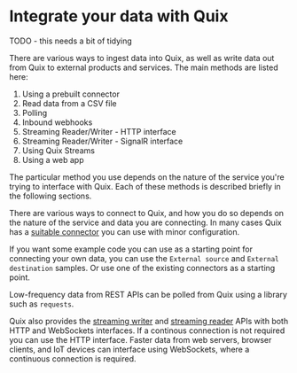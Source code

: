 # Integrate your data with Quix

TODO - this needs a bit of tidying

There are various ways to ingest data into Quix, as well as write data out from Quix to external products and services. The main methods are listed here:

1. Using a prebuilt connector
2. Read data from a CSV file
3. Polling
4. Inbound webhooks
5. Streaming Reader/Writer - HTTP interface
6. Streaming Reader/Writer - SignalR interface
7. Using Quix Streams
8. Using a web app

The particular method you use depends on the nature of the service you're trying to interface with Quix. Each of these methods is described briefly in the following sections.

There are various ways to connect to Quix, and how you do so depends on the nature of the service and data you are connecting. In many cases Quix has a [suitable connector](../../connectors/index.md) you can use with minor configuration. 

If you want some example code you can use as a starting point for connecting your own data, you can use the `External source` and `External destination` samples. Or use one of the existing connectors as a starting point.

Low-frequency data from REST APIs can be polled from Quix using a library such as `requests`. 

Quix also provides the [streaming writer](../../apis/streaming-writer-api/index.md) and [streaming reader](../../apis/streaming-reader-api/index.md) APIs with both HTTP and WebSockets interfaces. If a continous connection is not required you can use the HTTP interface. Faster data from web servers, browser clients, and IoT devices can interface using WebSockets, where a continuous connection is required.

